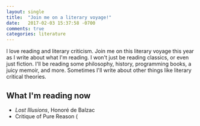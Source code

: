 ```yaml
---
layout: single
title:  "Join me on a literary voyage!"
date:   2017-02-03 15:37:58 -0700
comments: true
categories: literature
---
```


I love reading and literary criticism. Join me on this literary voyage this year
as I write about what I'm reading. I won't just be reading classics, or even
just fiction. I'll be reading some philosophy, history, programming books, a
juicy memoir, and more. Sometimes I'll write about other things like literary
critical theories.

## What I'm reading now

- _Lost Illusions_, Honoré de Balzac
- Critique of Pure Reason (
